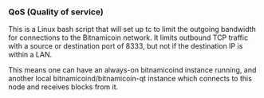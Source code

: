 ### QoS (Quality of service) ###

This is a Linux bash script that will set up tc to limit the outgoing bandwidth for connections to the Bitnamicoin network. It limits outbound TCP traffic with a source or destination port of 8333, but not if the destination IP is within a LAN.

This means one can have an always-on bitnamicoind instance running, and another local bitnamicoind/bitnamicoin-qt instance which connects to this node and receives blocks from it.
